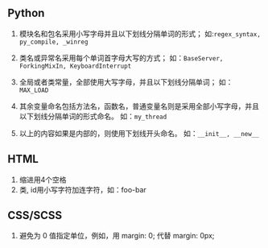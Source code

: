 ## Python
1.  模块名和包名采用小写字母并且以下划线分隔单词的形式；
   如:``regex_syntax, py_compile, _winreg``
   
 
2. 类名或异常名采用每个单词首字母大写的方式；
   如：``BaseServer, ForkingMixIn, KeyboardInterrupt``
   
   
3. 全局或者类常量，全部使用大写字母，并且以下划线分隔单词；
   如：``MAX_LOAD``
   
  
4. 其余变量命名包括方法名，函数名，普通变量名则是采用全部小写字母，并且以下划线分隔单词的形式命名。
   如：``my_thread``
   
   
5. 以上的内容如果是内部的，则使用下划线开头命名。
   如：``__init__, __new__``
   
          
          
## HTML
1. 缩进用4个空格
2. 类, id用小写字符加连字符，如：foo-bar
  
             
             
           
           
           
## CSS/SCSS
1. 避免为 0 值指定单位，例如，用 margin: 0; 代替 margin: 0px;
